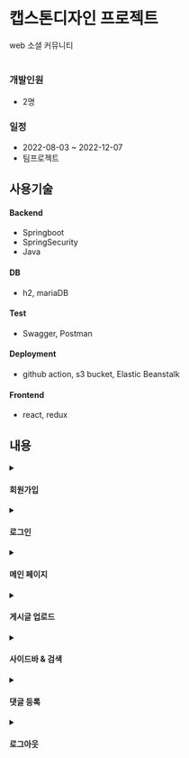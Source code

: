 # 캡스톤디자인 프로젝트

web 소셜 커뮤니티
#

### 개발인원
- 2명

### 일정
- 2022-08-03 ~ 2022-12-07
- 팀프로젝트

## 사용기술
#### Backend
- Springboot
- SpringSecurity
- Java

#### DB
- h2, mariaDB

#### Test
- Swagger, Postman

#### Deployment
- github action, s3 bucket, Elastic Beanstalk

#### Frontend
- react, redux

## 내용

<details>
  <summary><h4>회원가입</h4></summary>

  > <image src="https://github.com/apem5186/SocialGallery/assets/81023500/d7d845c4-9bd8-4e35-8842-a40d6176ead0"/>
  #### [관련 코드-Service](https://github.com/apem5186/SocialGallery/blob/a3bc91522f0dba12aaf48b0a72a136a95793c3f2/galleryBackend/src/main/java/com/socialgallery/gallerybackend/service/security/SignService.java#L96)

  #### [관련 코드-Controller](https://github.com/apem5186/SocialGallery/blob/a3bc91522f0dba12aaf48b0a72a136a95793c3f2/galleryBackend/src/main/java/com/socialgallery/gallerybackend/controller/v1/SignController.java#L52)
</details>

<details>
  <summary><h4>로그인</h4></summary>

  > <image src="https://github.com/apem5186/SocialGallery/assets/81023500/41d50244-74fb-4e20-b79e-539757df5b2b"/>
  #### [관련 코드-Service](https://github.com/apem5186/SocialGallery/blob/a3bc91522f0dba12aaf48b0a72a136a95793c3f2/galleryBackend/src/main/java/com/socialgallery/gallerybackend/service/security/SignService.java#L71)
  #### [관련 코드-Controller](https://github.com/apem5186/SocialGallery/blob/a3bc91522f0dba12aaf48b0a72a136a95793c3f2/galleryBackend/src/main/java/com/socialgallery/gallerybackend/controller/v1/SignController.java#L38)
</details>

<details>
  <summary><h4>메인 페이지</h4></summary>

  > <image src="https://github.com/apem5186/SocialGallery/assets/81023500/c148f4e7-2bae-467c-9258-3611b34680d6"/>
  #### [관련 코드-Controller](https://github.com/apem5186/SocialGallery/blob/a3bc91522f0dba12aaf48b0a72a136a95793c3f2/galleryBackend/src/main/java/com/socialgallery/gallerybackend/controller/post/PostController.java#L226)
</details>

<details>
  <summary><h4>게시글 업로드</summary>

  > <image src="https://github.com/apem5186/SocialGallery/assets/81023500/168a9386-9a4e-4e44-a1b3-30d5f9a694f0"/>
  #### [관련 코드-Controller](https://github.com/apem5186/SocialGallery/blob/d597943c3318092111fa9b22c8916fa877d684b0/galleryBackend/src/main/java/com/socialgallery/gallerybackend/controller/post/PostController.java#L59)
  #### [관련 코드-Service](https://github.com/apem5186/SocialGallery/blob/d597943c3318092111fa9b22c8916fa877d684b0/galleryBackend/src/main/java/com/socialgallery/gallerybackend/service/post/PostService.java#L90)
</details>

<details>
  <summary><h4>사이드바 & 검색</summary>

  > <image src="https://github.com/apem5186/SocialGallery/assets/81023500/2dfb99c7-1857-4b00-9103-40b67a84a571"/>
  #### [관련 코드](https://github.com/apem5186/SocialGallery/blob/d597943c3318092111fa9b22c8916fa877d684b0/galleryBackend/src/main/java/com/socialgallery/gallerybackend/service/post/PostService.java#L437)
</details>

<details>
  <summary><h4>댓글 등록</h4></summary>

  > <image src="https://github.com/apem5186/SocialGallery/assets/81023500/f753da2b-a1ec-43a9-b94d-99a9a39c76cf"/>
  #### [관련 코드-Service](https://github.com/apem5186/SocialGallery/blob/d597943c3318092111fa9b22c8916fa877d684b0/galleryBackend/src/main/java/com/socialgallery/gallerybackend/service/comment/CommentService.java#L55)
  #### [관련 코드-Controller](https://github.com/apem5186/SocialGallery/blob/d597943c3318092111fa9b22c8916fa877d684b0/galleryBackend/src/main/java/com/socialgallery/gallerybackend/controller/comment/CommentController.java#L32)
</details>


<details>
  <summary><h4>로그아웃</h4></summary>

  > <image src="https://github.com/apem5186/SocialGallery/assets/81023500/6abdadd8-8b72-46fc-a072-24944957a22a"/>
  #### [관련 코드-Service](https://github.com/apem5186/SocialGallery/blob/d597943c3318092111fa9b22c8916fa877d684b0/galleryBackend/src/main/java/com/socialgallery/gallerybackend/service/security/SignService.java#L146)
  #### [관련 코드-Controller](https://github.com/apem5186/SocialGallery/blob/d597943c3318092111fa9b22c8916fa877d684b0/galleryBackend/src/main/java/com/socialgallery/gallerybackend/controller/v1/SignController.java#L72)
</details>
